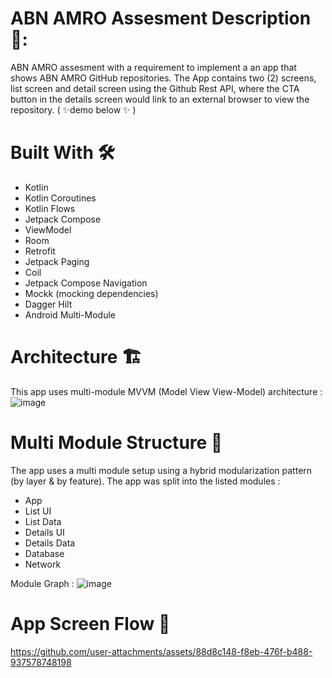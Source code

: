 # ABN AMRO Assesment Description 📘:	
ABN AMRO assesment with a requirement to implement a an app that shows ABN AMRO GitHub repositories. The App contains two (2) screens, list screen and detail screen using the Github Rest API, where the CTA button in the details screen would link to an external browser to view the repository.
( ✨demo below ✨ )


# Built With 🛠	
* Kotlin
* Kotlin Coroutines
* Kotlin Flows
* Jetpack Compose
* ViewModel
* Room 
* Retrofit
* Jetpack Paging
* Coil
* Jetpack Compose Navigation 
* Mockk (mocking dependencies)
* Dagger Hilt
* Android Multi-Module


# Architecture  🏗
This app uses multi-module MVVM (Model View View-Model) architecture :
![image](https://github.com/user-attachments/assets/352b39e5-98f0-4019-b859-6fff40ccafcc)


# Multi Module Structure 💈	
The app uses a multi module setup using a hybrid modularization pattern (by layer & by feature). The app was split into the listed modules :

- App
- List UI 
- List Data
- Details UI
- Details Data
- Database
- Network

Module Graph :
![image](https://github.com/user-attachments/assets/69f52ead-afa1-4443-993b-ef5aebf82a0d)


# App Screen Flow 🎨
https://github.com/user-attachments/assets/88d8c148-f8eb-476f-b488-937578748198

